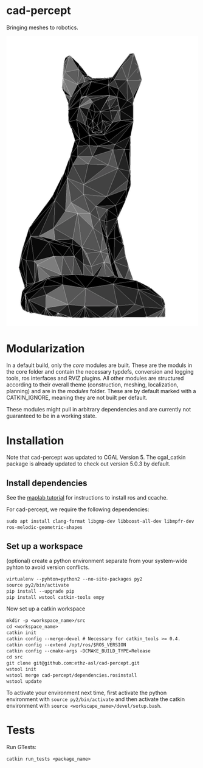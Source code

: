 # cad-percept
Bringing meshes to robotics.

![Cat](https://github.com/ethz-asl/cad-percept/blob/master/meshcat.png?raw=true)

# Modularization
In a default build, only the _core_ modules are built. These are the moduls in the core folder and contain the necessary typdefs, conversion and logging tools, ros interfaces and RVIZ plugins.
All other modules are structured according to their overall theme (construction, meshing, localization, planning) and are in the _modules_ folder. These are by default marked with a CATKIN_IGNORE, meaning they are not built per default.

These modules might pull in arbitrary dependencies and are currently not guaranteed to be in a working state.

# Installation

Note that cad-percept was updated to CGAL Version 5.
The cgal_catkin package is already updated to check out version 5.0.3 by default.
## Install dependencies
See the [maplab tutorial](https://github.com/ethz-asl/maplab/wiki/Installation-Ubuntu#installing-on-ubuntu-1404-1604-experimental-1804)
for instructions to install ros and ccache.

For cad-percept, we require the following dependencies:

```
sudo apt install clang-format libgmp-dev libboost-all-dev libmpfr-dev ros-melodic-geometric-shapes
```

## Set up a workspace

(optional) create a python environment separate from your system-wide pyhton
to avoid version conflicts.

```
virtualenv --pyhton=python2 --no-site-packages py2
source py2/bin/activate
pip install --upgrade pip
pip install wstool catkin-tools empy
```

Now set up a catkin workspace

```
mkdir -p <workspace_name>/src
cd <workspace_name>
catkin init
catkin config --merge-devel # Necessary for catkin_tools >= 0.4.
catkin config --extend /opt/ros/$ROS_VERSION
catkin config --cmake-args -DCMAKE_BUILD_TYPE=Release
cd src
git clone git@github.com:ethz-asl/cad-percept.git
wstool init
wstool merge cad-percept/dependencies.rosinstall
wstool update
```

To activate your environment next time, first activate the python environment
with `source py2/bin/activate` and then activate the catkin environment with
`source <workscape_name>/devel/setup.bash`.

# Tests

Run GTests:

```
catkin run_tests <package_name>
```
